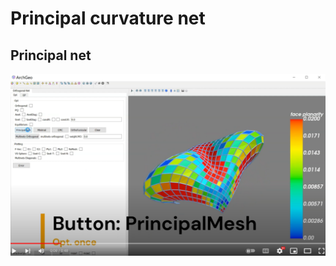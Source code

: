 # Principal curvature net



## Principal net
[![PQ](assets/pq.png)](https://www.youtube.com/embed/m-CFC0XZ488)
